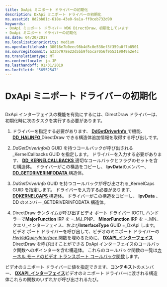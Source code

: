 ```yaml
---
title: DxApi ミニポート ドライバーの初期化
description: DxApi ミニポート ドライバーの初期化
ms.assetid: 8d2bb81c-618e-43e0-9a1a-ff0ceb732d90
keywords:
- DxApi ミニポート ドライバー WDK DirectDraw、初期化しています
- DxApi ミニポート ドライバーの初期化
ms.date: 04/20/2017
ms.localizationpriority: medium
ms.openlocfilehash: 38016e7b0eec98b4d5c0e538ef3f359a0f7b8501
ms.sourcegitcommit: a33b7978e22d5bb9f65ca7056f955319049a2e4c
ms.translationtype: MT
ms.contentlocale: ja-JP
ms.lasthandoff: 01/31/2019
ms.locfileid: "56552547"
---
```

# <a name="dxapi-miniport-driver-initialization"></a>DxApi ミニポート ドライバーの初期化


## <span id="ddk_dxapi_miniport_driver_initialization_gg"></span><span id="DDK_DXAPI_MINIPORT_DRIVER_INITIALIZATION_GG"></span>


DxApi インターフェイスの機能を有効にするには、DirectDraw ドライバーは、初期化時に次のタスクを実行する必要があります。

1.  ドライバーを指定する必要があります、 [ **DdGetDriverInfo** ](https://msdn.microsoft.com/library/windows/hardware/ff549404)で機能、 [ **DD\_HALINFO** ](https://msdn.microsoft.com/library/windows/hardware/ff551627) DirectDraw できる構造体追加情報を取得する呼び出しです。

2.  *DdGetDriverInfo*の GUID を持つコールバックが呼び出される\_KernelCallbacks GUID を指定します。 ドライバーを入力する必要があります、 [ **DD\_KERNELCALLBACKS** ](https://msdn.microsoft.com/library/windows/hardware/ff551633)適切なコールバックとフラグのセットを含む構造体。 ドライバーがこの構造をコピーし、 **lpvData**のメンバー、 [ **DD\_GETDRIVERINFODATA** ](https://msdn.microsoft.com/library/windows/hardware/ff551550)構造体。

3.  *DdGetDriverInfo* GUID を持つコールバックが呼び出される\_KernelCaps GUID を指定します。 ドライバーを入力する必要があります、 [ **DDKERNELCAPS** ](https://msdn.microsoft.com/library/windows/hardware/ff549593)構造体。 ドライバーがこの構造をコピーし、 **lpvData** 、DD のメンバー\_GETDRIVERINFODATA 構造体。

4.  DirectDraw ランタイムが呼び出すビデオ ポート ドライバー IOCTL ハンドラーで**MajorFunction** IRP を =\_MJ\_PNP、 **MinorFunction** IRP を =\_MN\_クエリ\_インターフェイス、および**InterfaceType** GUID =\_DxApi します。 ビデオ ポート ドライバーを呼び出して、ビデオのミニポート ドライバーの[ *HwVidQueryInterface* ](https://msdn.microsoft.com/library/windows/hardware/ff567358)関数を埋めるために、 [ **DXAPI\_インターフェイス**](https://msdn.microsoft.com/library/windows/hardware/ff557395) DirectDraw を呼び出すことができる DxApi インターフェイスのコールバック関数へのポインターを含む構造体。 これらのコールバック関数の一覧は[カーネル モードのビデオ トランスポート コールバック関数](kernel-mode-video-transport-callback-functions.md)します。

ビデオのミニポート ドライバーに値を指定できます、**コンテキスト**のメンバー、 [ **DXAPI\_インターフェイス**](https://msdn.microsoft.com/library/windows/hardware/ff557395)ビデオのミニポート ドライバーに渡される構造体これらの関数のいずれかが呼び出されるたび。

 

 






